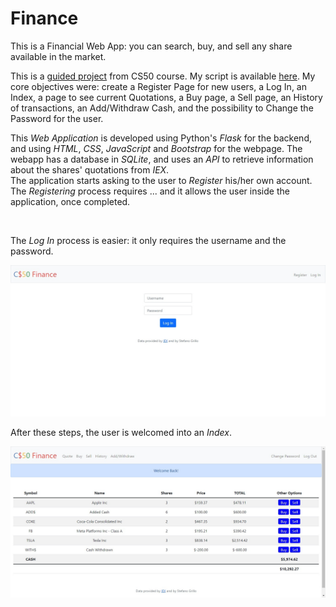 # Finance
This is a Financial Web App: you can search, buy, and sell any share available in the market.

This is a [guided project](https://cs50.harvard.edu/x/2022/psets/9/finance/) from CS50 course. My script is available [here](https://github.com/stefanogrillo/CS50-s-Introduction-to-Computer-Science-2021-2022/tree/main/pset9/finance). My core objectives were: create a Register Page for new users, a Log In, an Index, a page to see current Quotations, a Buy page, a Sell page, an History of transactions, an Add/Withdraw Cash, and the possibility to Change the Password for the user. 

This <i>Web Application</i> is developed using Python's <i>Flask</i> for the backend, and using <i>HTML</i>, <i>CSS</i>, <i>JavaScript</i> and <i>Bootstrap</i> for the webpage. The webapp has a database in <i>SQLite</i>, and uses an <i>API</i> to retrieve information about the shares' quotations from <i>IEX</i>.<br>
The application starts asking to the user to <i>Register</i> his/her own account. The <i>Registering</i> process requires ... and it allows the user inside the application, once completed.

![]()

The <i>Log In</i> process is easier: it only requires the username and the password.

![](https://github.com/stefanogrillo/Finance/blob/2f50b2816f9b24987c184d2741b81677de43bfc5/login.png)

After these steps, the user is welcomed into an <i>Index</i>.

![](https://github.com/stefanogrillo/Finance/blob/2f50b2816f9b24987c184d2741b81677de43bfc5/home.png)
